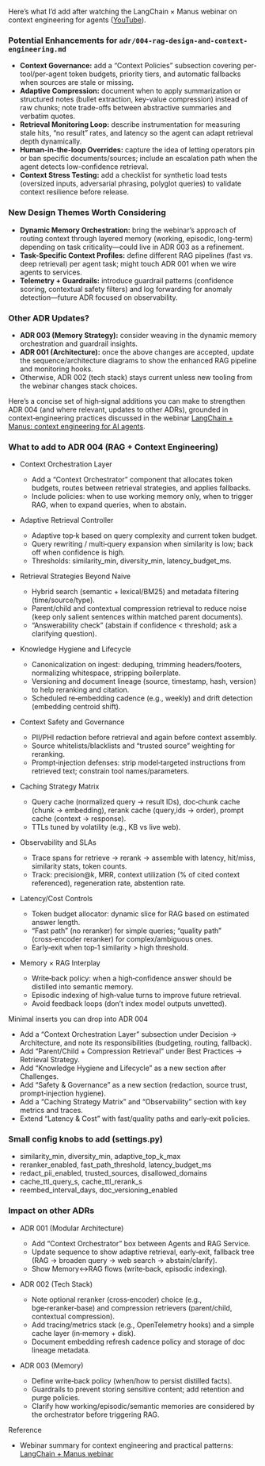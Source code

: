 Here’s what I’d add after watching the LangChain × Manus webinar on context engineering for agents ([YouTube](https://www.youtube.com/watch?v=6_BcCthVvb8)).

### Potential Enhancements for `adr/004-rag-design-and-context-engineering.md`
- **Context Governance:** add a “Context Policies” subsection covering per-tool/per-agent token budgets, priority tiers, and automatic fallbacks when sources are stale or missing.
- **Adaptive Compression:** document when to apply summarization or structured notes (bullet extraction, key-value compression) instead of raw chunks; note trade-offs between abstractive summaries and verbatim quotes.
- **Retrieval Monitoring Loop:** describe instrumentation for measuring stale hits, “no result” rates, and latency so the agent can adapt retrieval depth dynamically.
- **Human-in-the-loop Overrides:** capture the idea of letting operators pin or ban specific documents/sources; include an escalation path when the agent detects low-confidence retrieval.
- **Context Stress Testing:** add a checklist for synthetic load tests (oversized inputs, adversarial phrasing, polyglot queries) to validate context resilience before release.

### New Design Themes Worth Considering
- **Dynamic Memory Orchestration:** bring the webinar’s approach of routing context through layered memory (working, episodic, long-term) depending on task criticality—could live in ADR 003 as a refinement.
- **Task-Specific Context Profiles:** define different RAG pipelines (fast vs. deep retrieval) per agent task; might touch ADR 001 when we wire agents to services.
- **Telemetry + Guardrails:** introduce guardrail patterns (confidence scoring, contextual safety filters) and log forwarding for anomaly detection—future ADR focused on observability.

### Other ADR Updates?
- **ADR 003 (Memory Strategy):** consider weaving in the dynamic memory orchestration and guardrail insights.
- **ADR 001 (Architecture):** once the above changes are accepted, update the sequence/architecture diagrams to show the enhanced RAG pipeline and monitoring hooks.
- Otherwise, ADR 002 (tech stack) stays current unless new tooling from the webinar changes stack choices.


Here’s a concise set of high‑signal additions you can make to strengthen ADR 004 (and where relevant, updates to other ADRs), grounded in context‑engineering practices discussed in the webinar [LangChain + Manus: context engineering for AI agents](https://www.youtube.com/watch?v=6_BcCthVvb8).

### What to add to ADR 004 (RAG + Context Engineering)

- Context Orchestration Layer
  - Add a “Context Orchestrator” component that allocates token budgets, routes between retrieval strategies, and applies fallbacks.
  - Include policies: when to use working memory only, when to trigger RAG, when to expand queries, when to abstain.

- Adaptive Retrieval Controller
  - Adaptive top‑k based on query complexity and current token budget.
  - Query rewriting / multi‑query expansion when similarity is low; back off when confidence is high.
  - Thresholds: similarity_min, diversity_min, latency_budget_ms.

- Retrieval Strategies Beyond Naive
  - Hybrid search (semantic + lexical/BM25) and metadata filtering (time/source/type).
  - Parent/child and contextual compression retrieval to reduce noise (keep only salient sentences within matched parent documents).
  - “Answerability check” (abstain if confidence < threshold; ask a clarifying question).

- Knowledge Hygiene and Lifecycle
  - Canonicalization on ingest: deduping, trimming headers/footers, normalizing whitespace, stripping boilerplate.
  - Versioning and document lineage (source, timestamp, hash, version) to help reranking and citation.
  - Scheduled re‑embedding cadence (e.g., weekly) and drift detection (embedding centroid shift).

- Context Safety and Governance
  - PII/PHI redaction before retrieval and again before context assembly.
  - Source whitelists/blacklists and “trusted source” weighting for reranking.
  - Prompt‑injection defenses: strip model‑targeted instructions from retrieved text; constrain tool names/parameters.

- Caching Strategy Matrix
  - Query cache (normalized query → result IDs), doc‑chunk cache (chunk → embedding), rerank cache (query,ids → order), prompt cache (context → response).
  - TTLs tuned by volatility (e.g., KB vs live web).

- Observability and SLAs
  - Trace spans for retrieve → rerank → assemble with latency, hit/miss, similarity stats, token counts.
  - Track: precision@k, MRR, context utilization (% of cited context referenced), regeneration rate, abstention rate.

- Latency/Cost Controls
  - Token budget allocator: dynamic slice for RAG based on estimated answer length.
  - “Fast path” (no reranker) for simple queries; “quality path” (cross‑encoder reranker) for complex/ambiguous ones.
  - Early‑exit when top‑1 similarity > high threshold.

- Memory × RAG Interplay
  - Write‑back policy: when a high‑confidence answer should be distilled into semantic memory.
  - Episodic indexing of high‑value turns to improve future retrieval.
  - Avoid feedback loops (don’t index model outputs unvetted).

Minimal inserts you can drop into ADR 004
- Add a “Context Orchestration Layer” subsection under Decision → Architecture, and note its responsibilities (budgeting, routing, fallback).
- Add “Parent/Child + Compression Retrieval” under Best Practices → Retrieval Strategy.
- Add “Knowledge Hygiene and Lifecycle” as a new section after Challenges.
- Add “Safety & Governance” as a new section (redaction, source trust, prompt‑injection hygiene).
- Add a “Caching Strategy Matrix” and “Observability” section with key metrics and traces.
- Extend “Latency & Cost” with fast/quality paths and early‑exit policies.

### Small config knobs to add (settings.py)
- similarity_min, diversity_min, adaptive_top_k_max
- reranker_enabled, fast_path_threshold, latency_budget_ms
- redact_pii_enabled, trusted_sources, disallowed_domains
- cache_ttl_query_s, cache_ttl_rerank_s
- reembed_interval_days, doc_versioning_enabled

### Impact on other ADRs

- ADR 001 (Modular Architecture)
  - Add “Context Orchestrator” box between Agents and RAG Service.
  - Update sequence to show adaptive retrieval, early‑exit, fallback tree (RAG → broaden query → web search → abstain/clarify).
  - Show Memory↔RAG flows (write‑back, episodic indexing).

- ADR 002 (Tech Stack)
  - Note optional reranker (cross‑encoder) choice (e.g., bge‑reranker‑base) and compression retrievers (parent/child, contextual compression).
  - Add tracing/metrics stack (e.g., OpenTelemetry hooks) and a simple cache layer (in‑memory + disk).
  - Document embedding refresh cadence policy and storage of doc lineage metadata.

- ADR 003 (Memory)
  - Define write‑back policy (when/how to persist distilled facts).
  - Guardrails to prevent storing sensitive content; add retention and purge policies.
  - Clarify how working/episodic/semantic memories are considered by the orchestrator before triggering RAG.

Reference
- Webinar summary for context engineering and practical patterns: [LangChain + Manus webinar](https://www.youtube.com/watch?v=6_BcCthVvb8)
